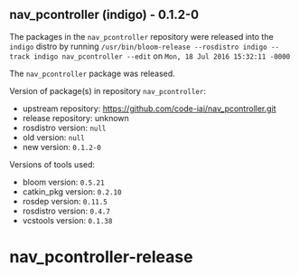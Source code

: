 ## nav_pcontroller (indigo) - 0.1.2-0

The packages in the `nav_pcontroller` repository were released into the `indigo` distro by running `/usr/bin/bloom-release --rosdistro indigo --track indigo nav_pcontroller --edit` on `Mon, 18 Jul 2016 15:32:11 -0000`

The `nav_pcontroller` package was released.

Version of package(s) in repository `nav_pcontroller`:

- upstream repository: https://github.com/code-iai/nav_pcontroller.git
- release repository: unknown
- rosdistro version: `null`
- old version: `null`
- new version: `0.1.2-0`

Versions of tools used:

- bloom version: `0.5.21`
- catkin_pkg version: `0.2.10`
- rosdep version: `0.11.5`
- rosdistro version: `0.4.7`
- vcstools version: `0.1.38`


# nav_pcontroller-release
